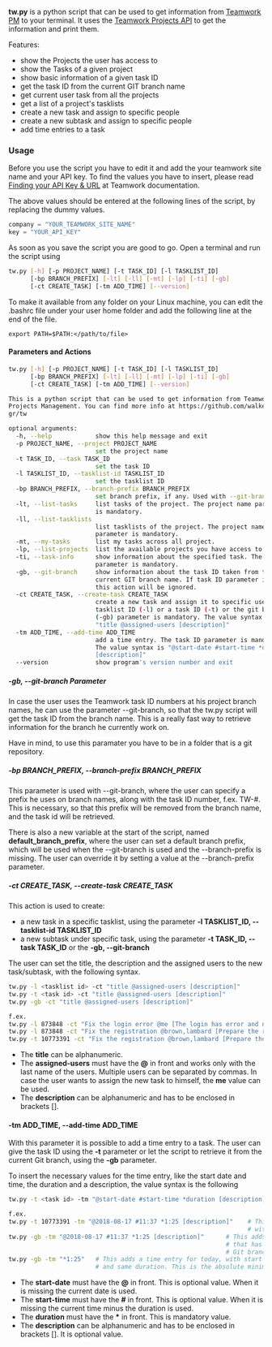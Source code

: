 **tw.py** is a python script that can be used to get information from [Teamwork PM](http://teamworkpm.net/) to your terminal. It uses the [Teamwork Projects API](https://developer.teamwork.com/projects/introduction/welcome-to-the-teamwork-projects-api) to get the information and print them.

Features:
- show the Projects the user has access to
- show the Tasks of a given project
- show basic information of a given task ID
- get the task ID from the current GIT branch name
- get current user task from all the projects
- get a list of a project's tasklists
- create a new task and assign to specific people
- create a new subtask and assign to specific people
- add time entries to a task


### Usage
Before you use the script you have to edit it and add the your teamwork site name and your API key. To find the values you have to insert, please read [Finding your API Key & URL](https://developer.teamwork.com/projects/finding-your-url-and-api-key/api-key-and-url) at Teamwork documentation.

The above values should be entered at the following lines of the script, by replacing the dummy values.

```python
company = "YOUR_TEAMWORK_SITE_NAME"
key = "YOUR_API_KEY"
```
As soon as you save the script you are good to go. Open a terminal and run the script using 
```bash
tw.py [-h] [-p PROJECT_NAME] [-t TASK_ID] [-l TASKLIST_ID]
      [-bp BRANCH_PREFIX] [-lt] [-ll] [-mt] [-lp] [-ti] [-gb]
      [-ct CREATE_TASK] [-tm ADD_TIME] [--version]
```

To make it available from any folder on your Linux machine, you can edit the .bashrc file under your user home folder and add the following line at the end of the file.
```
export PATH=$PATH:</path/to/file>
```


#### Parameters and Actions
```bash
tw.py [-h] [-p PROJECT_NAME] [-t TASK_ID] [-l TASKLIST_ID]
      [-bp BRANCH_PREFIX] [-lt] [-ll] [-mt] [-lp] [-ti] [-gb]
      [-ct CREATE_TASK] [-tm ADD_TIME] [--version]

This is a python script that can be used to get information from Teamwork
Projects Management. You can find more info at https://github.com/walkero-
gr/tw

optional arguments:
  -h, --help            show this help message and exit
  -p PROJECT_NAME, --project PROJECT_NAME
                        set the project name
  -t TASK_ID, --task TASK_ID
                        set the task ID
  -l TASKLIST_ID, --tasklist-id TASKLIST_ID
                        set the tasklist ID
  -bp BRANCH_PREFIX, --branch-prefix BRANCH_PREFIX
                        set branch prefix, if any. Used with --git-branch.
  -lt, --list-tasks     list tasks of the project. The project name parameter
                        is mandatory.
  -ll, --list-tasklists
                        list tasklists of the project. The project name
                        parameter is mandatory.
  -mt, --my-tasks       list my tasks across all project.
  -lp, --list-projects  list the available projects you have access to.
  -ti, --task-info      show information about the specified task. The task ID
                        parameter is mandatory.
  -gb, --git-branch     show information about the task ID taken from the
                        current GIT branch name. If task ID parameter is set,
                        this action will be ignored.
  -ct CREATE_TASK, --create-task CREATE_TASK
                        create a new task and assign it to specific users. The 
                        tasklist ID (-l) or a task ID (-t) or the git branch 
                        (-gb) parameter is mandatory. The value syntax is 
                        "title @assigned-users [description]"
  -tm ADD_TIME, --add-time ADD_TIME
                        add a time entry. The task ID parameter is mandatory.
                        The value syntax is "@start-date #start-time *duration
                        [description]"
  --version             show program's version number and exit
```

##### -gb, --git-branch Parameter
In case the user uses the Teamwork task ID numbers at his project branch names, he can use the parameter --git-branch, so that the tw.py script will get the task ID from the branch name. This is a really fast way to retrieve information for the branch he currently work on.

Have in mind, to use this paramater you have to be in a folder that is a git repository. 

##### -bp BRANCH_PREFIX, --branch-prefix BRANCH_PREFIX
This parameter is used with --git-branch, where the user can specify a prefix he uses on branch names, along with the task ID number, f.ex. TW-#. This is necessary, so that this prefix will be removed from the branch name, and the task id will be retrieved.

There is also a new variable at the start of the script, named **default_branch_prefix**, where the user can set a default branch prefix, which will be used when the --git-branch is used and the --branch-prefix is missing. The user can override it by setting a value at the --branch-prefix parameter.

##### -ct CREATE_TASK, --create-task CREATE_TASK 
This action is used to create:
- a new task in a specific tasklist, using the parameter **-l TASKLIST_ID, --tasklist-id TASKLIST_ID**
- a new subtask under specific task, using the parameter **-t TASK_ID, --task TASK_ID** or the **-gb, --git-branch**

The user can set the title, the description and the assigned users to the new task/subtask, with the following syntax.
```bash
tw.py -l <tasklist id> -ct "title @assigned-users [description]"
tw.py -t <task id> -ct "title @assigned-users [description]"
tw.py -gb -ct "title @assigned-users [description]"                     # Get the task ID from the current GIT branch name

f.ex.
tw.py -l 873848 -ct "Fix the login error @me [The login has error and need to check it]"
tw.py -l 873848 -ct "Fix the registration @brown,lambard [Prepare the registration procedure]"
tw.py -t 10773391 -ct "Fix the registration @brown,lambard [Prepare the registration procedure]"
```
- The **title** can be alphanumeric.
- The **assigned-users** must have the **@** in front and works only with the last name of the users. Multiple users can be separated by commas. In case the user wants to assign the new task to himself, the **me** value can be used.
- The **description** can be alphanumeric and has to be enclosed in brackets [].

#### -tm ADD_TIME, --add-time ADD_TIME
With this parameter it is possible to add a time entry to a task. The user can give the task ID using the **-t** parameter or let the script to retrieve it from the current Git branch, using the **-gb** parameter.

To insert the necessary values for the time entry, like the start date and time, the duration and a description, the value syntax is the following
```bash
tw.py -t <task id> -tm "@start-date #start-time *duration [description]"

f.ex. 
tw.py -t 10773391 -tm "@2018-08-17 #11:37 *1:25 [description]"    # This adds a time entry for the task 
                                                                  # with the given ID
tw.py -gb -tm "@2018-08-17 #11:37 *1:25 [description]"      # This adds a time entry for the task 
                                                            # that has the same name as the current 
                                                            # Git branch
tw.py -gb -tm "*1:25"   # This adds a time entry for today, with start time 1hour and 25 minutes ago 
                        # and same duration. This is the absolute minimum entry.
```
- The **start-date** must have the **@** in front. This is optional value. When it is missing the current date is used.
- The **start-time** must have the **#** in front. This is optional value. When it is missing the current time minus the duration is used.
- The **duration** must have the **\*** in front. This is mandatory value.
- The **description** can be alphanumeric and has to be enclosed in brackets []. It is optional value.